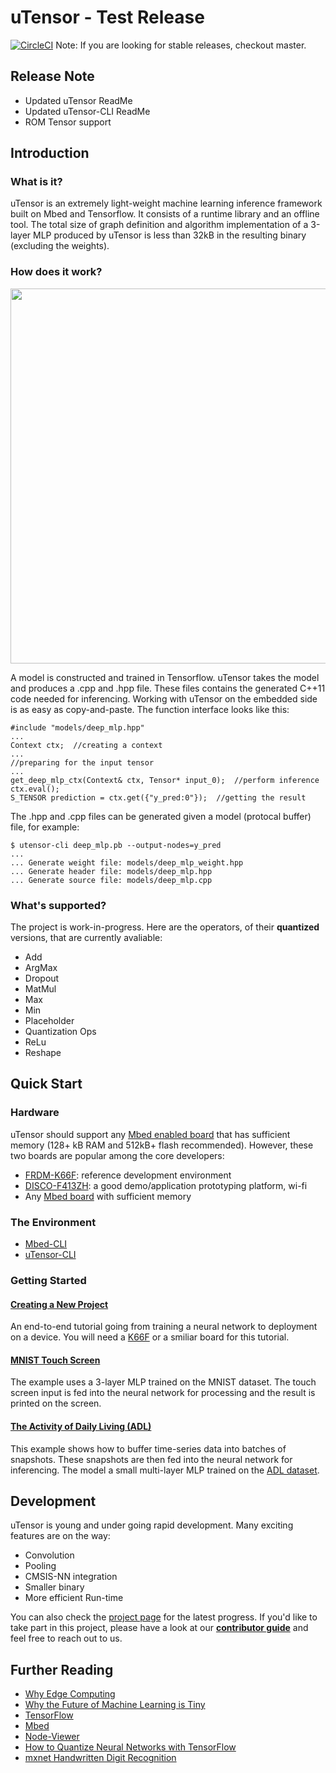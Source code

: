 # uTensor - Test Release
[![CircleCI](https://circleci.com/gh/uTensor/uTensor.svg?style=svg)](https://circleci.com/gh/uTensor/uTensor)
Note: If you are looking for stable releases, checkout master.

## Release Note
- Updated uTensor ReadMe
- Updated uTensor-CLI ReadMe
- ROM Tensor support


## Introduction
### What is it?
uTensor is an extremely light-weight machine learning inference framework built on Mbed and Tensorflow. It consists of a runtime library and an offline tool. The total size of graph definition and algorithm implementation of a 3-layer MLP produced by uTensor is less than 32kB in the resulting binary (excluding the weights).

### How does it work?
<div><img src=docs/img/uTensorFlow.jpg width=600 align=center/></div>

A model is constructed and trained in Tensorflow. uTensor takes the model and produces a .cpp and .hpp file. These files contains the generated C++11 code needed for inferencing. Working with uTensor on the embedded side is as easy as copy-and-paste. The function interface looks like this:

```
#include "models/deep_mlp.hpp"
...
Context ctx;  //creating a context
...
//preparing for the input tensor
...
get_deep_mlp_ctx(Context& ctx, Tensor* input_0);  //perform inference
ctx.eval();
S_TENSOR prediction = ctx.get({"y_pred:0"});  //getting the result
```
The .hpp and .cpp files can be generated given a model (protocal buffer) file, for example:

```
$ utensor-cli deep_mlp.pb --output-nodes=y_pred
...
... Generate weight file: models/deep_mlp_weight.hpp
... Generate header file: models/deep_mlp.hpp
... Generate source file: models/deep_mlp.cpp
```

### What's supported?
The project is work-in-progress. Here are the operators, of their __quantized__ versions, that are currently avaliable:

- Add
- ArgMax
- Dropout
- MatMul
- Max
- Min
- Placeholder
- Quantization Ops
- ReLu
- Reshape

## Quick Start
### Hardware

uTensor should support any [Mbed enabled board](https://os.mbed.com/platforms/?mbed-os=21&mbed-os=22&mbed-os=25&mbed-os=26&mbed-os=33) that has sufficient memory (128+ kB RAM and 512kB+ flash recommended). However, these two boards are popular among the core developers:

- [FRDM-K66F](https://os.mbed.com/platforms/FRDM-K66F/): reference development environment
- [DISCO-F413ZH](https://os.mbed.com/platforms/ST-Discovery-F413H/): a good demo/application prototyping platform, wi-fi
- Any [Mbed board](https://os.mbed.com/platforms/?mbed-os=21&mbed-os=22&mbed-os=25&mbed-os=26&mbed-os=33&mbed-os=34) with sufficient memory

### The Environment

  - [Mbed-CLI](https://github.com/ARMmbed/mbed-cli)
  - [uTensor-CLI](https://github.com/uTensor/utensor_cgen)


### Getting Started
#### [Creating a New Project](https://blog.hackster.io/simple-neural-network-on-mcus-a7cbd3dc108c)
An end-to-end tutorial going from training a neural network to deployment on a device. You will need a [K66F](https://os.mbed.com/platforms/FRDM-K66F/) or a smiliar board for this tutorial.

#### [MNIST Touch Screen](https://github.com/uTensor/utensor-mnist-demo)
The example uses a 3-layer MLP trained on the MNIST dataset. The touch screen input is fed into the neural network for processing and the result is printed on the screen.

#### [The Activity of Daily Living (ADL)](https://github.com/uTensor/ADL_demo)
This example shows how to buffer time-series data into batches of snapshots. These snapshots are then fed into the neural network for inferencing. The model a small multi-layer MLP trained on the [ADL dataset](https://archive.ics.uci.edu/ml/datasets/Dataset+for+ADL+Recognition+with+Wrist-worn+Accelerometer).


## Development
uTensor is young and under going rapid development. Many exciting features are on the way:

- Convolution
- Pooling
- CMSIS-NN integration
- Smaller binary
- More efficient Run-time

You can also check the [project page](https://github.com/orgs/uTensor/projects) for the latest progress. If you'd like to take part in this project, please have a look at our **[contributor guide](docs/contribution_guide.md)** and feel free to reach out to us.

## Further Reading
- [Why Edge Computing](https://towardsdatascience.com/why-machine-learning-on-the-edge-92fac32105e6)
- [Why the Future of Machine Learning is Tiny](https://petewarden.com/2018/06/11/why-the-future-of-machine-learning-is-tiny/)
- [TensorFlow](https://www.tensorflow.org)
- [Mbed](https://developer.mbed.org)
- [Node-Viewer](https://github.com/neil-tan/tf-node-viewer/)
- [How to Quantize Neural Networks with TensorFlow](https://petewarden.com/2016/05/03/how-to-quantize-neural-networks-with-tensorflow/)
- [mxnet Handwritten Digit Recognition](https://mxnet.incubator.apache.org/tutorials/python/mnist.html)
